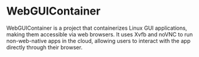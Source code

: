 # WebGUIContainer
 WebGUIContainer is a project that containerizes Linux GUI applications, making them accessible via web browsers. It uses Xvfb and noVNC to run non-web-native apps in the cloud, allowing users to interact with the app directly through their browser.
